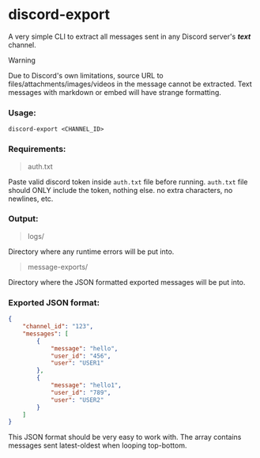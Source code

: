 # discord-export

A very simple CLI to extract all messages sent in any Discord server's ***text*** channel.

> [!WARNING]
> Due to Discord's own limitations, source URL to files/attachments/images/videos in the message cannot be extracted.
> Text messages with markdown or embed will have strange formatting.

### Usage:

```console
discord-export <CHANNEL_ID>
```

### Requirements:

> auth.txt

Paste valid discord token inside `auth.txt` file before running. `auth.txt` file should ONLY include the token, nothing else. no extra characters, no newlines, etc.

### Output:

> logs/

Directory where any runtime errors will be put into.

> message-exports/

Directory where the JSON formatted exported messages will be put into.

### Exported JSON format:

```json
{
    "channel_id": "123",
    "messages": [
        {
            "message": "hello",
            "user_id": "456",
            "user": "USER1"
        },
        {
            "message": "hello1",
            "user_id": "789",
            "user": "USER2"
        }
    ]
}
```

This JSON format should be very easy to work with. The array contains messages sent latest-oldest when looping top-bottom.
